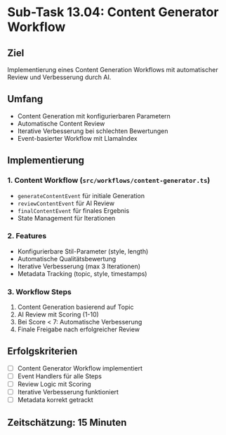 # Sub-Task 13.04: Content Generator Workflow

## Ziel
Implementierung eines Content Generation Workflows mit automatischer Review und Verbesserung durch AI.

## Umfang
- Content Generation mit konfigurierbaren Parametern
- Automatische Content Review
- Iterative Verbesserung bei schlechten Bewertungen
- Event-basierter Workflow mit LlamaIndex

## Implementierung

### 1. Content Workflow (`src/workflows/content-generator.ts`)
- `generateContentEvent` für initiale Generation
- `reviewContentEvent` für AI Review
- `finalContentEvent` für finales Ergebnis
- State Management für Iterationen

### 2. Features
- Konfigurierbare Stil-Parameter (style, length)
- Automatische Qualitätsbewertung
- Iterative Verbesserung (max 3 Iterationen)
- Metadata Tracking (topic, style, timestamps)

### 3. Workflow Steps
1. Content Generation basierend auf Topic
2. AI Review mit Scoring (1-10)
3. Bei Score < 7: Automatische Verbesserung
4. Finale Freigabe nach erfolgreicher Review

## Erfolgskriterien
- [ ] Content Generator Workflow implementiert
- [ ] Event Handlers für alle Steps
- [ ] Review Logic mit Scoring
- [ ] Iterative Verbesserung funktioniert
- [ ] Metadata korrekt getrackt

## Zeitschätzung: 15 Minuten